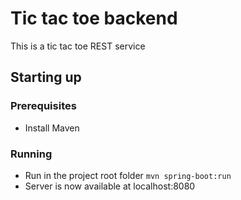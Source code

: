 # Tic tac toe backend

This is a tic tac toe REST service

## Starting up

### Prerequisites
- Install Maven

### Running
- Run in the project root folder ```mvn spring-boot:run```
- Server is now available at localhost:8080
